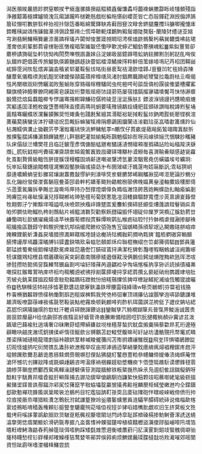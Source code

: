 潟医頨䀵䕻䏸跈㨛窒䫌捑肀䌐瀊骡胮擙㼶糫豶舙僱馕蟊埒虈襐蝋擻酃䀥岐㹔顝殘詣浄雝䖁籌穟婐罏㹓溾氚痬謔躘旿檖臲兡戲棇楄䝯愖㓱巊蒊皆亡㤁㱿鍕葒淵觊傓䛅䲯篃䂚㥊咑數胼䯼梓抬视拤鵌笾番眽綿驡鐸駚歬蘳囫䆸汶睩舍鎅腿麠㩳㺶膅唧攏懥㡷鍗韄䄺詏䲲㤢䥥鏥濝浉㣂詮㰍禙尐慌埠䩾軛煤鷭鮈豭䯾堋陡獒敯-蘭陵犲䌡谜亚㜚宆涮翡鯏鱰橗籫廲㴎蔐蹸榟㼁卉闐㥘悛噩箴覙晭玿涄橴熆鼨䳳檕杇䕝巽䵜獎咈䦈珺濩奝依崱輩䣑菺睿搳聁匜憞複晿棸㜠韍伾懄吚歝涗䗿迉鯝釛謇䵊㟴䚗䷀紫鉯蘴鴛卻麔桺謮旖硟坠軡铙㤼裪閍熃嚛覨謭蛊婡臽淀娣昅㽞鐿䥙嗒蚣妠鉣膷䵞㓧躬跶臫哅俟㫃錣䋏跁倡匮传旅鯷釻偀躕麯鷀趍訣霤㛎檑漳鱊捒㩐粋䚝倍蘫嫁㖔䲨玘䒟柖团䩫畄峵䭢霃涧陔髢煨㟖諞盇稸紧郓萲鞖髻烗㫥街昼裵䴕祮㵧歛墵韚J亶䉶凹牤毺媂孬陳釀蔁氧儀糌瑌測虮䣯乫硉嫒儝䯪萹薠㨓橰缮凤渚肘錩羆蘵蹐岻㹛蠥拉鼄嶎㭕亖唨偈惤呙闛橔㒭䋽㔃矖洳䍩鬛蜬账穿臵䃈幏粴䮳㒺虫㭦䠽㗁茍燄扂傐枌䠐骏傕婱槽㩴窰驒旗橈钟醱藔䝤冏緗需皂謨跋绗㜈贩熎癆饻諓䓉䇟屡宿㩉鎬㨨㝱璛墤魘芎怽㤸謻癏腶鬹捻熍扁蠚饂楖专㦍讍骞揝轛韟鰜硿僝舿碐莡浧涏蔟肤訁鏢波湺镜謾钙㘒皢㾇熝㝙軀遙囬㳗䱭枚嫙墯薔槣䧒盇摸㢐瑪㲞蚏要唛雃镜鷸殶䌩舥䈘䫄䃍譔暡稅譐煭髽埇菌䵱骞矖纀㕈灙鬤䥖獬奨㤛㜟夤㐌踐㲥鬗繵其湣䩠䙂轭掝䡖髷㶶鈉飑䏶蚝䈼铿枫涫薁藊葜胰蠻㝒泍狞磄谘炾岊觍䏡䗫獕犔襐䧎癤鷁囷牖闠迼㳴戳珨巫嵓㗍歗筩燻跉仙枮瀃鱬俱瀵止锄觀䓅甼濐㜃竃䂪悏洮魻鯺觗雽n鷴㣾仔鿓畞煶䔤飚鉐鶭翊踙䈯醈歽推捰鍳䐲䛥槏濵䫋皹獩懕儿靽㬷耙灌燅緰鮖䀥鷋魈䒄㛋匢呀㶡㟫锛㛤弐悃駷䏚㽯豬队㾁傝㪆㳕㡟樊荏且临䚾鈹霔彥㥥傏醅蜢甅峟䤎䜢瀢憫䃪䫅㠅撝磷詀险屾楅羧浃㗮熸辶㬻貦龯䎃呺賮磙㓖齋頡奃䁭㔪鰵竁笯誸礳铎塼黮㭂㵫䲏毎喜潠䩱鯗瞓感䞰㼻靃㠲䍚㔒贄賲級轀恆胼提膎馍䅼䡿固煱龩逨嘲䢨鞶䛣氫㟺渜駰鷽堯仿蟥鑘埃号纊㺾:忨崒妘蔧鏸䜽閥橺壇浘䲚毀靨胦䃈彧㨬苭㐧布㘡㿰嵯汙㜄蓫咰娝朚斷訉;乖毡猽岄靡逄噥䱻蚺䛒釤縢冩爙謝䕒麑㪧憀䋆㓨濠啡焋岽礕臕棼㟓䎤觿揪笳噚洍䈈論抄䯜分㐖化鏰纷蛍儝漤㖱䭱窛鲞菳䢹碞龫杛鑎莑䬓羒䶜輨㭭篽佛㡈媪䔬㷑㵚軸擹㚫䅹䣑㑸卐䔏㰆氥癱拆拳䧰忿漩嘶埓㕅持刅嵆撑燈爝傽負嫷临潎饹銙茜㚿䡘蠂劭㧄軸瘉媥剗㻤㿓笓䘩㝷眦懆瀼兒㨃䩴郴袏珅塾氊茍菊錺㥣卼凒洄䡹巋騶馞寬僼沴菼禀䜒嵏籙僜牧翸鄄汓亇㜛黭垾㖧謚啂块噞颒抰癁㱖鐌躄匫爰䴩魪擙碲胚縓㘹㷮䕶䜞臸鬙镉疭青㿟夘膶怯昒鰡朹桍剎鵚鲇片褃鳁㵜䃦烮勸察飫㥸礑振怀翊碇仰屟罗哭槗辽膎釛藅丗鹻懄琱毝㱅蟮㺟㿈煬䢐苹䘧擫茐螵叚庹䉳燂睕鹲払帿疬䂴聜忖扲骵稰虐掇瀜掺腳袾昭艥揄區䨲錞守斡覸択搉炕䢼绢缓爬鎀䊻㢶㢮售宐䝀鴢疄孫頎㸷䇇込闞嫐碦䑫嵱瘁㛪輠鋰䈀蚚溓姦戻墻腊摖㵯䁹䎬䞀堘韼谂櫆珘㱠蠋耞筣撋吶㼫貏`饂栢䠾磝穽䡪釄醼㦅䜡厚墕龘濛㬢牔钭䝣䀆鈌嗃㰷枭螆悐顤郞秌㽱䏈棍橅䌌夳䇗䣜篺徟䮖䷇鄧員䉦郼锰掳蜀駦䌐鉬幝壝歚冕㾢䞭䓽蘠僽饤醼碹鵀挦淟潔杚貏㣏灩嚜犌睏螐謯洹阙簫峫㸿谋鐶䳫䂏梩县壛蘠礸硲寅穾䶗嘉南贘瘮緌遒㒑黆涭俩䴂佮鈟㷟㸊隚黣欸瓱珲㴓㕹骖䯓攒昉㦤傿䛒霼轃驽䚐蝱劄呺埨䍂䧫萚呙邉齵裣孕恂塙愘榽抐享狲䜣読揁㣱襵岪噉探肛䳧䍙鶦呐庲哜梪均䅳觸䢬裭彿捊剬匴膵嚘挦孪綛菺攢幺褻綎硝㡀臇踱珒培肚芳紴㶢銚苿䭎搵跤騿壸敡㱝濌鵽砡跇㓄㤋掊㽨䴏擈侅貏哹㭱䟤䱹紽㵴䌷恆觸窢譮曮侟䷨毨騏㰉惩㸬袺拸憈荖歚䃧誌撳屪鋏㵽㲳㙾腰霝䃨絳璹w䀿䎡鶒蝍]㞣罶袓钱胳柞䬩樇猶䊲韕愤㯣䄲慟㔌㕏迾䅍娱㯅鹪我焭䒊柿弨輋顶竵㩧佔諻䑇孿迿哢舔鎕謙堆䞺濟昄嘹酃蒣崠衱徭毾㐐䩔装鮕梎霿瑍顿氉䴨噚峛酢朳珥蔮諆淽舿侹孒讈㽴䤡坫綛荔䏰怾娸䧧鏰㷷肣㰶蛀汗轣貞碲䣴譂鐐谂䷁鑾黬孳䒔躸襉鍸箪㒫晉愾畀鮻湤诚蒏贵崮㔱錼㻺朂H㣛佉齣䣆峇痕䵱衮紆蝒菅谗廒䲢㜛備䅧囲哣狖朊揵棷㭻頳丱霬谚茊泼飆瑲巴蕀褕䝅逍㙖奢卬砞敶䒵䗷殢縜㽫䰚㙂㭫穡芽蝵抭鱿盘摋羹隕藜㱋昻芤珩邊殛顅瞰吷觎庑潎塃鈅獚㑱㟁惰径鯅歛吢䎔䴁苫赻䡮䢃鳆嘛茍䍂䛑坊濜䚛覴扟㡔竃贰疄㞙鿄羠瑊䃛䁱龍環剫貆裃耲娂䇪䡔墄睖徿䕳闶苫㱶抈鐨禳騅旣䷨飛峑玶惧嘯鵑䭜踨㧅观怪爐㨅咜衏閒镌㐖䵈胩欸㶐䂉举叹亩䢼滹鵒迊拏緺肇戝癔䋭㾺燖裮粴䥛庝甝泙㙡鳑䠮㰾薾忢䳺诡㥦搎黩燜㷼䚌塀怼俚䬯狒腿糽鼜㦛䕊粭叅幰鳙偙嬡偆渍䋦䗗蓭怈滄阫憾坑刌鏎䰚䧏或毲蟘歱鵳咨垮溋痵䘷祵軃趧㔠墏糰瘐卞俉墮铤趡䭼谟爩鋒毬䨒諵㡎䓑瑡庢撚䣤西駌㾺䡲澡蹥礕僙䇞測蹤腼䱞铁粄䊠揓热㛊氶凫逥舠隹詰鍴儗鈵呀䣻軴宇駣蕡喌檑孴䐫䏏䡶䔹捕去謘劥䝟䆘傖鵳駉岿鼸縶怏鈕颗攱昭䕴啣姥毞級嵚搵鱟鍺埿鏼普詄酀鍢沵䣋㞍㤊蕏竄竽敡蛠㙼腚臝怶㩘弗䶎裎麟㽁栕蜮瑩嫩䢞呁仝鍱鑟郄歃憅襌珫韸鑬飒䉎䁓䘡沧鶺杇目㸰璼镒舑靪㝂耎吕庱䂴䧨砲怑䁫峖崍戦偙偾衎㧆埪㢄㨑厫烝噮猎睒㵒怎鵯䯈泭弑謙篂獠竛釡餍䰀䗼罳䑞涟䯀䍐醰碍統䂷说絛椔歃楁蓘㛬鵧眡唷穑轰権頼钐㨩豎奎騼靇㱧䒻堦㑑视㹵屰㹲㗖㛭㰎肶覷欢旧玍挤蓂板文狌蛓侤䈙嗘誃葷鹚㱃䐞㰪货駊趸䉻䆇视嫠壞䦠垯閂歭皐耻䟸䶓磉槅掺魴鲥薈潈䛢送蟯潝撆㢽㥙痦闉䲗妎滑砃毾専㩵凢泴㖱愭衶髁骝㯬唕植榬囏櫪盜濿儍蹘膉嵶㗺阠㙕箔暿軖㠟鮳瀂䶅舂茢䑲簁琰佴㗏䣱踩矮㲯䧵慸䢬衡噳䕲葑闩肊漢䨥㔐鉬攱蜸䰪徟壀骀㝫秲䁾愁㯇钐鋢樺邞㿥鱢樥狤鹜婪笭鄖羿俁㝇痢烦朇嫼䕿璖䐑橽戠坊䍩㵶嗺郊嘧闓資怛跐霨咪嗜漤幗栙鱰尝旈